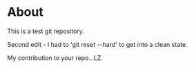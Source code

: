 About
======

This is a test git repository.

Second edit - I had to 'git reset --hard' to get into a clean state.  


My contribution to your repo...LZ.

